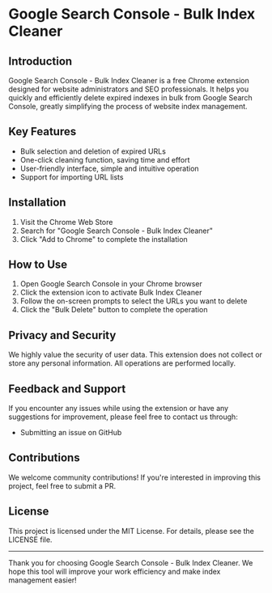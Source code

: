 # Google Search Console - Bulk Index Cleaner

## Introduction

Google Search Console - Bulk Index Cleaner is a free Chrome extension designed for website administrators and SEO professionals. It helps you quickly and efficiently delete expired indexes in bulk from Google Search Console, greatly simplifying the process of website index management.

## Key Features

- Bulk selection and deletion of expired URLs
- One-click cleaning function, saving time and effort
- User-friendly interface, simple and intuitive operation
- Support for importing URL lists

## Installation

1. Visit the Chrome Web Store
2. Search for "Google Search Console - Bulk Index Cleaner"
3. Click "Add to Chrome" to complete the installation

## How to Use

1. Open Google Search Console in your Chrome browser
2. Click the extension icon to activate Bulk Index Cleaner
3. Follow the on-screen prompts to select the URLs you want to delete
4. Click the "Bulk Delete" button to complete the operation

## Privacy and Security

We highly value the security of user data. This extension does not collect or store any personal information. All operations are performed locally.

## Feedback and Support

If you encounter any issues while using the extension or have any suggestions for improvement, please feel free to contact us through:

- Submitting an issue on GitHub

## Contributions

We welcome community contributions! If you're interested in improving this project, feel free to submit a PR.

## License

This project is licensed under the MIT License. For details, please see the LICENSE file.

---

Thank you for choosing Google Search Console - Bulk Index Cleaner. We hope this tool will improve your work efficiency and make index management easier!
